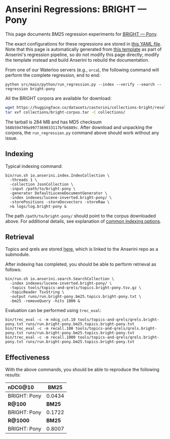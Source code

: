 # Anserini Regressions: BRIGHT &mdash; Pony

This page documents BM25 regression experiments for [BRIGHT &mdash; Pony](https://brightbenchmark.github.io/).

The exact configurations for these regressions are stored in [this YAML file](../../src/main/resources/regression/bright-pony.yaml).
Note that this page is automatically generated from [this template](../../src/main/resources/docgen/templates/bright-pony.template) as part of Anserini's regression pipeline, so do not modify this page directly; modify the template instead and build Anserini to rebuild the documentation.

From one of our Waterloo servers (e.g., `orca`), the following command will perform the complete regression, end to end:

```
python src/main/python/run_regression.py --index --verify --search --regression bright-pony
```

All the BRIGHT corpora are available for download:

```bash
wget https://huggingface.co/datasets/castorini/collections-bright/resolve/main/bright-corpus.tar -P collections/
tar xvf collections/bright-corpus.tar -C collections/
```

The tarball is 284 MB and has MD5 checksum `568b594709a9977369033117bfb6889c`.
After download and unpacking the corpora, the `run_regression.py` command above should work without any issue.

## Indexing

Typical indexing command:

```
bin/run.sh io.anserini.index.IndexCollection \
  -threads 1 \
  -collection JsonCollection \
  -input /path/to/bright-pony \
  -generator DefaultLuceneDocumentGenerator \
  -index indexes/lucene-inverted.bright-pony/ \
  -storePositions -storeDocvectors -storeRaw \
  >& logs/log.bright-pony &
```

The path `/path/to/bright-pony/` should point to the corpus downloaded above.
For additional details, see explanation of [common indexing options](../../docs/common-indexing-options.md).

## Retrieval

Topics and qrels are stored [here](https://github.com/castorini/anserini-tools/tree/master/topics-and-qrels), which is linked to the Anserini repo as a submodule.

After indexing has completed, you should be able to perform retrieval as follows:

```
bin/run.sh io.anserini.search.SearchCollection \
  -index indexes/lucene-inverted.bright-pony/ \
  -topics tools/topics-and-qrels/topics.bright-pony.tsv.gz \
  -topicReader TsvString \
  -output runs/run.bright-pony.bm25.topics.bright-pony.txt \
  -bm25 -removeQuery -hits 1000 &
```

Evaluation can be performed using `trec_eval`:

```
bin/trec_eval -c -m ndcg_cut.10 tools/topics-and-qrels/qrels.bright-pony.txt runs/run.bright-pony.bm25.topics.bright-pony.txt
bin/trec_eval -c -m recall.100 tools/topics-and-qrels/qrels.bright-pony.txt runs/run.bright-pony.bm25.topics.bright-pony.txt
bin/trec_eval -c -m recall.1000 tools/topics-and-qrels/qrels.bright-pony.txt runs/run.bright-pony.bm25.topics.bright-pony.txt
```

## Effectiveness

With the above commands, you should be able to reproduce the following results:

| **nDCG@10**                                                                                                  | **BM25**  |
|:-------------------------------------------------------------------------------------------------------------|-----------|
| BRIGHT: Pony                                                                                                 | 0.0434    |
| **R@100**                                                                                                    | **BM25**  |
| BRIGHT: Pony                                                                                                 | 0.1722    |
| **R@1000**                                                                                                   | **BM25**  |
| BRIGHT: Pony                                                                                                 | 0.8007    |
